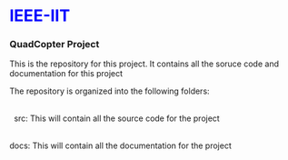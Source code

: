 <h1 style="color:blue"> IEEE-IIT</h1>

<h3> QuadCopter Project </h2>


<p> This is the repository for this project. It contains all the soruce code and documentation for this project </p>

<p> The repository is organized into the following folders:

<br> &nbsp;      src: This will contain all the source code for the project
 
<br>      docs: This will contain all the documentation for the project </p>

